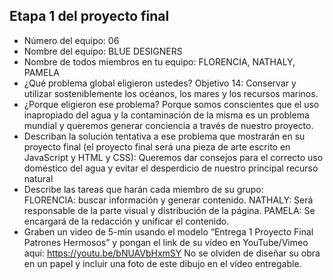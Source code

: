 ## Etapa 1 del proyecto final

- Número del equipo: 06
- Nombre del equipo: BLUE DESIGNERS
- Nombre de todos miembros en tu equipo: FLORENCIA, NATHALY, PAMELA
- ¿Qué problema global eligieron ustedes?  Objetivo 14: Conservar y utilizar sosteniblemente los océanos, los mares y los recursos marinos.
- ¿Porque eligieron ese problema? Porque somos conscientes que el uso inapropiado del agua  y la contaminación de la misma es un problema mundial y queremos generar conciencia a través de nuestro proyecto.
- Describan la solución tentativa a ese problema que mostrarán en su proyecto final (el proyecto final será una pieza de arte escrito en JavaScript y HTML y CSS): Queremos dar consejos para el correcto uso doméstico del agua y evitar el desperdicio de nuestro principal recurso natural
- Describe las tareas que harán cada miembro de su grupo:  
FLORENCIA: buscar información y generar contenido.
NATHALY: Será responsable de la parte visual y distribución de la página.
PAMELA: Se encargará de la redacción y unificar el contenido.
- Graben un video de 5-min usando el modelo “Entrega 1 Proyecto Final Patrones Hermosos” y pongan el link de su vídeo en YouTube/Vimeo aquí:
https://youtu.be/bNUAVbHxmSY
No se olviden de diseñar su obra en un papel y incluir una foto de este dibujo en el vídeo entregable.
